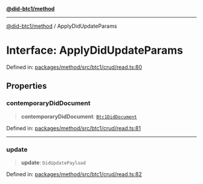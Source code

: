 [**@did-btc1/method**](../README.md)

***

[@did-btc1/method](../globals.md) / ApplyDidUpdateParams

# Interface: ApplyDidUpdateParams

Defined in: [packages/method/src/btc1/crud/read.ts:80](https://github.com/dcdpr/did-btc1-js/blob/751aedd75738c26882a2149e644ae32b9e424707/packages/method/src/btc1/crud/read.ts#L80)

## Properties

### contemporaryDidDocument

> **contemporaryDidDocument**: [`Btc1DidDocument`](../classes/Btc1DidDocument.md)

Defined in: [packages/method/src/btc1/crud/read.ts:81](https://github.com/dcdpr/did-btc1-js/blob/751aedd75738c26882a2149e644ae32b9e424707/packages/method/src/btc1/crud/read.ts#L81)

***

### update

> **update**: `DidUpdatePayload`

Defined in: [packages/method/src/btc1/crud/read.ts:82](https://github.com/dcdpr/did-btc1-js/blob/751aedd75738c26882a2149e644ae32b9e424707/packages/method/src/btc1/crud/read.ts#L82)
